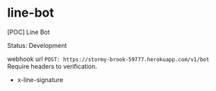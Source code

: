 # line-bot
[POC] Line Bot

Status: Development

webhook url
`
POST: https://stormy-brook-59777.herokuapp.com/v1/bot
`
Require headers to verification.
 - x-line-signature


